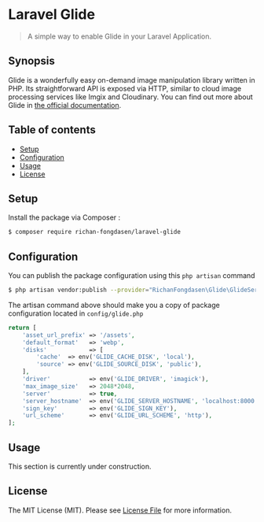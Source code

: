 
# Laravel Glide

> A simple way to enable Glide in your Laravel Application.

## Synopsis

Glide is a wonderfully easy on-demand image manipulation library written in PHP. Its straightforward API is exposed via HTTP, similar to cloud image processing services like Imgix and Cloudinary.
You can find out more about Glide in [the official documentation](https://glide.thephpleague.com/).

## Table of contents

* [Setup](#setup)
* [Configuration](#configuration)
* [Usage](#usage)
* [License](#license)

## Setup

Install the package via Composer :

```sh
$ composer require richan-fongdasen/laravel-glide
```

## Configuration

You can publish the package configuration using this ``php artisan`` command

```sh
$ php artisan vendor:publish --provider="RichanFongdasen\Glide\GlideServiceProvider"
```

The artisan command above should make you a copy of package configuration located in ``config/glide.php``

```php
return [
    'asset_url_prefix' => '/assets',
    'default_format'   => 'webp',
    'disks'            => [
        'cache'  => env('GLIDE_CACHE_DISK', 'local'),
        'source' => env('GLIDE_SOURCE_DISK', 'public'),
    ],
    'driver'           => env('GLIDE_DRIVER', 'imagick'),
    'max_image_size'   => 2048*2048,
    'server'           => true,
    'server_hostname'  => env('GLIDE_SERVER_HOSTNAME', 'localhost:8000'),
    'sign_key'         => env('GLIDE_SIGN_KEY'),
    'url_scheme'       => env('GLIDE_URL_SCHEME', 'http'),
];
```

## Usage

This section is currently under construction.

## License

The MIT License (MIT). Please see [License File](LICENSE.md) for more information.
